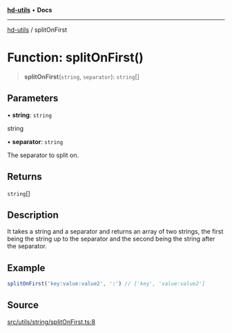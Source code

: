 [**hd-utils**](../README.md) • **Docs**

***

[hd-utils](../globals.md) / splitOnFirst

# Function: splitOnFirst()

> **splitOnFirst**(`string`, `separator`): `string`[]

## Parameters

• **string**: `string`

string

• **separator**: `string`

The separator to split on.

## Returns

`string`[]

## Description

It takes a string and a separator and returns an array of two strings, the first being the string up
to the separator and the second being the string after the separator.

## Example

```ts
splitOnFirst('key:value:value2', ':') // ['key', 'value:value2']
```

## Source

[src/utils/string/splitOnFirst.ts:8](https://github.com/AhmadHddad/h-utils/blob/b1dfa95e218c9605f39fc234662ef50e62fadcb8/src/utils/string/splitOnFirst.ts#L8)
